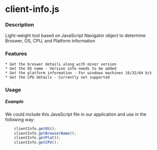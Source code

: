 # client-info.js

### Description

Light-weight tool based on JavaScript Navigator object to determine Broswer, OS, CPU, and Platform information

### Features

    * Get the broswer details along with minor version
    * Get the OS name - Version info needs to be added
    * Get the platform information - For windows machines 16/32/64 bit
    * Get the CPU details - Currently not supported

### Usage

##### Example

We could include this JavaScript file in our application and use in the following way:

```js
    clientInfo.getOS();
    clientInfo.getBrowserName();
    clientInfo.getPlat();
    clientInfo.getCPU();
```